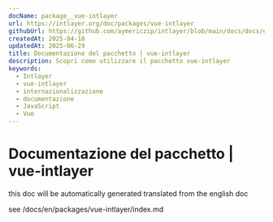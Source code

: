 ```yaml
---
docName: package__vue-intlayer
url: https://intlayer.org/doc/packages/vue-intlayer
githubUrl: https://github.com/aymericzip/intlayer/blob/main/docs/docs/en/packages/vue-intlayer/index.md
createdAt: 2025-04-18
updatedAt: 2025-06-29
title: Documentazione del pacchetto | vue-intlayer
description: Scopri come utilizzare il pacchetto vue-intlayer
keywords:
  - Intlayer
  - vue-intlayer
  - internazionalizzazione
  - documentazione
  - JavaScript
  - Vue
---
```


# Documentazione del pacchetto | vue-intlayer

this doc will be automatically generated translated from the english doc

see /docs/en/packages/vue-intlayer/index.md
